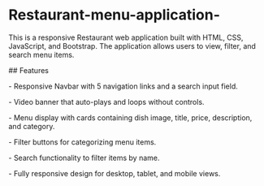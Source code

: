 # Restaurant-menu-application-

  

This is a responsive Restaurant web application built with HTML, CSS, JavaScript, and Bootstrap. The application allows users to view, filter, and search menu items.

  

\## Features

  

\- Responsive Navbar with 5 navigation links and a search input field.

\- Video banner that auto-plays and loops without controls.

\- Menu display with cards containing dish image, title, price, description, and category.

\- Filter buttons for categorizing menu items.

\- Search functionality to filter items by name.

\- Fully responsive design for desktop, tablet, and mobile views.


